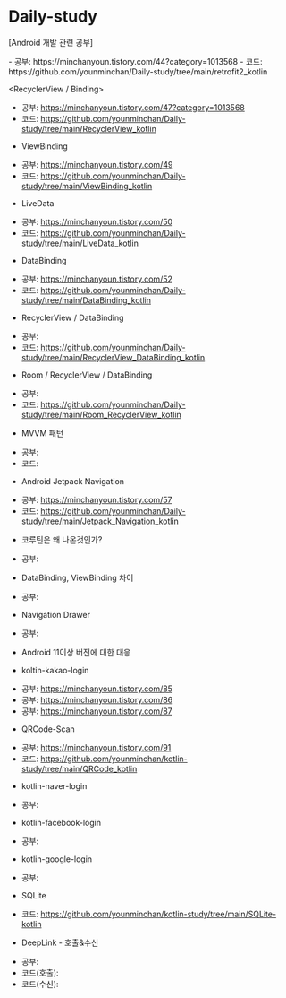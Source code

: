 # Daily-study
[Android 개발 관련 공부]

<Retrofit2> 
- 공부: https://minchanyoun.tistory.com/44?category=1013568
- 코드: https://github.com/younminchan/Daily-study/tree/main/retrofit2_kotlin

<RecyclerView / Binding>
- 공부: https://minchanyoun.tistory.com/47?category=1013568
- 코드: https://github.com/younminchan/Daily-study/tree/main/RecyclerView_kotlin

* ViewBinding
- 공부: https://minchanyoun.tistory.com/49
- 코드: https://github.com/younminchan/Daily-study/tree/main/ViewBinding_kotlin

* LiveData
- 공부: https://minchanyoun.tistory.com/50
- 코드: https://github.com/younminchan/Daily-study/tree/main/LiveData_kotlin

* DataBinding
- 공부: https://minchanyoun.tistory.com/52
- 코드: https://github.com/younminchan/Daily-study/tree/main/DataBinding_kotlin

* RecyclerView / DataBinding
- 공부: 
- 코드: https://github.com/younminchan/Daily-study/tree/main/RecyclerView_DataBinding_kotlin


* Room / RecyclerView / DataBinding
- 공부:
- 코드: https://github.com/younminchan/Daily-study/tree/main/Room_RecyclerView_kotlin

* MVVM 패턴
- 공부: 
- 코드:  

* Android Jetpack Navigation
- 공부: https://minchanyoun.tistory.com/57
- 코드: https://github.com/younminchan/Daily-study/tree/main/Jetpack_Navigation_kotlin
 
* 코루틴은 왜 나온것인가?
- 공부: 

* DataBinding, ViewBinding 차이
- 공부: 
 
* Navigation Drawer
- 공부:  
 
* Android 11이상 버전에 대한 대응
 
* koltin-kakao-login
- 공부: https://minchanyoun.tistory.com/85
- 공부: https://minchanyoun.tistory.com/86
- 공부: https://minchanyoun.tistory.com/87

* QRCode-Scan
- 공부: https://minchanyoun.tistory.com/91
- 코드: https://github.com/younminchan/kotlin-study/tree/main/QRCode_kotlin

* kotlin-naver-login
- 공부:

* kotlin-facebook-login
- 공부:

* kotlin-google-login
- 공부:

* SQLite
- 코드: https://github.com/younminchan/kotlin-study/tree/main/SQLite-kotlin

* DeepLink - 호출&수신
- 공부: 
- 코드(호출):
- 코드(수신):

